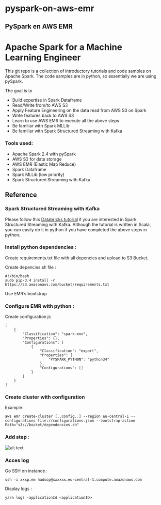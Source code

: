 # pyspark-on-aws-emr
 ## PySpark en AWS EMR

# Apache Spark for a Machine Learning Engineer

This git repo is a collection of introductory tutorials and code samples on
Apache Spark. The code samples are in python, so essentially we are using pySpark.

The goal is to

- Build expertise in Spark Dataframe
- Read/Write from/to AWS S3
- Apply Feature Engineering on the data read from AWS S3 on Spark
- Write features back to AWS S3
- Learn to use AWS EMR to execute all the above steps
- Be familiar with Spark MLLib
- Be familiar with Spark Structured Streaming with Kafka

### Tools used:
- Apache Spark 2.4 with pySpark
- AWS S3 for data storage
- AWS EMR (Elastic Map Reduce)
- Spark Dataframe
- Spark MLLib (low priority)
- Spark Structured Streaming with Kafka

## Reference

### Spark Structured Streaming with Kafka
Please follow this [Databricks tutorial](https://databricks.com/blog/2017/04/04/real-time-end-to-end-integration-with-apache-kafka-in-apache-sparks-structured-streaming.html) if you are interested in Spark
Structured Streaming with Kafka. Although the tutorial is written in Scala, you
can easily do it in python if you have completed the above steps in python.

### Install python dependencies :

Create requirements.txt file with all depencies and upload to S3 Bucket.


Create depencies.sh file :
```
#!/bin/bash
sudo pip-3.4 install -r https://s3.amazonaws.com/bucket/requirements.txt
``` 

Use EMR’s bootstrap


### Configure EMR with python :

Create configuration.js
```
[
    {
        "Classification": "spark-env",
        "Properties": {},
        "Configurations": [
            {
                "Classification": "export",
                "Properties": {
                    "PYSPARK_PYTHON": "python34"
                },
                "Configurations": []
            }
        ]
    }
]
``` 



### Create cluster with configuration 

Example : 
```
aws emr create-cluster [..config..] --region eu-central-1 --configurations file://configurations.json --bootstrap-action Path="s3://bucket/dependencies.sh"
``` 


### Add step : 

![alt text](https://i1.wp.com/blog.sqreen.io/wp-content/uploads/2017/05/word-image-4.png)


### Acces log 

Go SSH on instance : 
```
ssh -i xxxp.em hadoop@xxxxxx.eu-central-1.compute.amazonaws.com
``` 


Display logs :
```
yarn logs -applicationId <applicationID>
``` 



